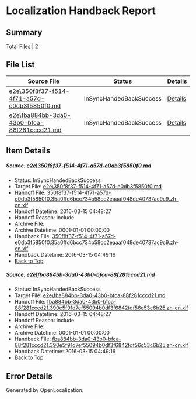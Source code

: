 # <a name='report-top'></a> Localization Handback Report

## Summary
 Total Files | 2

## File List
 Source File | Status | Details 
 ----------- | ------ | ------- 
 [e2e\350f8f37-f514-4f71-a57d-e0db3f5850f0.md](https://github.com/OpenLocalizationTest/oltest/blob/4512204f91804229d4b2bb79c5df9e044eea4d7f/e2e/350f8f37-f514-4f71-a57d-e0db3f5850f0.md) | InSyncHandedBackSuccess | [Details](#ee65bec214e8e0648e3fb055622b8e86ba0f07a31)
 [e2e\fba884bb-3da0-43b0-bfca-88f281cccd21.md](https://github.com/OpenLocalizationTest/oltest/blob/4512204f91804229d4b2bb79c5df9e044eea4d7f/e2e/fba884bb-3da0-43b0-bfca-88f281cccd21.md) | InSyncHandedBackSuccess | [Details](#3ef691de9ba39923d59ee5379ae0cf0a1892ce4b2)

## Item Details
##### <a name='ee65bec214e8e0648e3fb055622b8e86ba0f07a31'></a> Source: [e2e\350f8f37-f514-4f71-a57d-e0db3f5850f0.md](https://github.com/OpenLocalizationTest/oltest/blob/4512204f91804229d4b2bb79c5df9e044eea4d7f/e2e/350f8f37-f514-4f71-a57d-e0db3f5850f0.md)
* Status: InSyncHandedBackSuccess
* Target File: [e2e\350f8f37-f514-4f71-a57d-e0db3f5850f0.md](https://github.com/OpenLocalizationTestOrg/oltest.zh-cn/blob/b62600ec106eca63368ea964525bd1026d08f8c7/e2e/350f8f37-f514-4f71-a57d-e0db3f5850f0.md)
* Handoff File: [350f8f37-f514-4f71-a57d-e0db3f5850f0.35a0ffd6bcc734b58cc2eaaaf048de40737ac9c9.zh-cn.xlf](https://github.com/OpenLocalizationTestOrg/olhandoff/blob/124fc9b828a26482af2dc65ecf9ea36b4b3bed17/ol-handoff/OpenLocalizationTestOrg/oltest.zh-cn/yuwzho/high/350f8f37-f514-4f71-a57d-e0db3f5850f0.35a0ffd6bcc734b58cc2eaaaf048de40737ac9c9.zh-cn.xlf)
* Handoff Datetime: 2016-03-15 04:48:27
* Handoff Reason: Include
* Archive File: 
* Archive Datetime: 0001-01-01 00:00:00
* Handback File: [350f8f37-f514-4f71-a57d-e0db3f5850f0.35a0ffd6bcc734b58cc2eaaaf048de40737ac9c9.zh-cn.xlf](https://github.com/OpenLocalizationTestOrg/olhandback/blob/2b55a244596df30811e63ddfcbb1f2d65f643dcd/ol-handback/OpenLocalizationTestOrg/oltest.zh-cn/yuwzho/high/350f8f37-f514-4f71-a57d-e0db3f5850f0.35a0ffd6bcc734b58cc2eaaaf048de40737ac9c9.zh-cn.xlf)
* Handback Datetime: 2016-03-15 04:49:16
* [Back to Top](#report-top)

##### <a name='3ef691de9ba39923d59ee5379ae0cf0a1892ce4b2'></a> Source: [e2e\fba884bb-3da0-43b0-bfca-88f281cccd21.md](https://github.com/OpenLocalizationTest/oltest/blob/4512204f91804229d4b2bb79c5df9e044eea4d7f/e2e/fba884bb-3da0-43b0-bfca-88f281cccd21.md)
* Status: InSyncHandedBackSuccess
* Target File: [e2e\fba884bb-3da0-43b0-bfca-88f281cccd21.md](https://github.com/OpenLocalizationTestOrg/oltest.zh-cn/blob/b62600ec106eca63368ea964525bd1026d08f8c7/e2e/fba884bb-3da0-43b0-bfca-88f281cccd21.md)
* Handoff File: [fba884bb-3da0-43b0-bfca-88f281cccd21.390e5f91d7ef55094b0df3f6842fdf56c53c6b25.zh-cn.xlf](https://github.com/OpenLocalizationTestOrg/olhandoff/blob/124fc9b828a26482af2dc65ecf9ea36b4b3bed17/ol-handoff/OpenLocalizationTestOrg/oltest.zh-cn/yuwzho/high/fba884bb-3da0-43b0-bfca-88f281cccd21.390e5f91d7ef55094b0df3f6842fdf56c53c6b25.zh-cn.xlf)
* Handoff Datetime: 2016-03-15 04:48:27
* Handoff Reason: Include
* Archive File: 
* Archive Datetime: 0001-01-01 00:00:00
* Handback File: [fba884bb-3da0-43b0-bfca-88f281cccd21.390e5f91d7ef55094b0df3f6842fdf56c53c6b25.zh-cn.xlf](https://github.com/OpenLocalizationTestOrg/olhandback/blob/2b55a244596df30811e63ddfcbb1f2d65f643dcd/ol-handback/OpenLocalizationTestOrg/oltest.zh-cn/yuwzho/high/fba884bb-3da0-43b0-bfca-88f281cccd21.390e5f91d7ef55094b0df3f6842fdf56c53c6b25.zh-cn.xlf)
* Handback Datetime: 2016-03-15 04:49:16
* [Back to Top](#report-top)


## Error Details

Generated by OpenLocalization.
